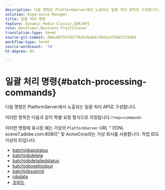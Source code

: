 ```yaml
---
description: 다음 명령은 PlatformServer에서 노출되는 일괄 처리 API로 구성됩니다.
solution: Experience Manager
title: 일괄 처리 명령
feature: Dynamic Media Classic,SDK/API
role: Developer,Business Practitioner
translation-type: tm+mt
source-git-commit: d0bc88f55f857762b3bab4c76d1e3f3dd2733d60
workflow-type: tm+mt
source-wordcount: '74'
ht-degree: 0%

---
```



# 일괄 처리 명령{#batch-processing-commands}

다음 명령은 PlatformServer에서 노출되는 일괄 처리 API로 구성됩니다.

이러한 항목은 다음과 같이 특별 요청 형식으로 지정됩니다.`?req=<command>`

이러한 명령에 표시된 예는 가상의 `PlatformServer` URL &quot; [!DNL scene7.adobe.com:8080]&quot; 및 AcmeCorp라는 가상 회사를 사용합니다. 작업 ID도 가상의 ID입니다.

* [batchjobapstatus](r-batchjobbriefstatus.md)
* [batchjobdelete](r-batchjobdelete.md)
* [batchjobdetailedstatus](r-batchjobdetailedstatus.md)
* [batchjobogetoutput](r-batchjobgetoutput.md)
* [batchjobsubmit](r-batchjobsubmit.md)
* [jobdata](r-jobdata.md)
* [조비드](r-jobid.md)
